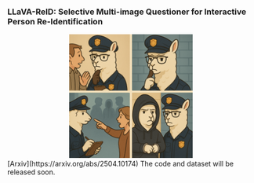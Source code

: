### LLaVA-ReID: Selective Multi-image Questioner for Interactive Person Re-Identification
<div align=center>
<img src="img/illustration.png" alt="LLaVA-ReID" width="50%" />
</div>
[Arxiv](https://arxiv.org/abs/2504.10174)
The code and dataset will be released soon.
